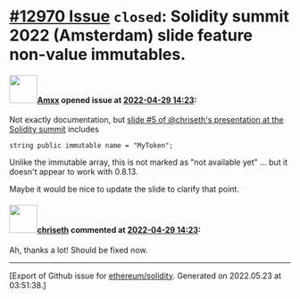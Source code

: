 # [\#12970 Issue](https://github.com/ethereum/solidity/issues/12970) `closed`: Solidity summit 2022 (Amsterdam) slide feature non-value immutables. 

#### <img src="https://avatars.githubusercontent.com/u/2432299?v=4" width="50">[Amxx](https://github.com/Amxx) opened issue at [2022-04-29 14:23](https://github.com/ethereum/solidity/issues/12970):

Not exactly documentation, but [slide #5 of @chriseth's presentation at the Solidity summit](https://chriseth.github.io/notes/talks/summit_2022/#/5) includes 

```
string public immutable name = "MyToken";
```

Unlike the immutable array, this is not marked as "not available yet" ... but it doesn't appear to work with 0.8.13.

Maybe it would be nice to update the slide to clarify that point.

#### <img src="https://avatars.githubusercontent.com/u/9073706?v=4" width="50">[chriseth](https://github.com/chriseth) commented at [2022-04-29 14:23](https://github.com/ethereum/solidity/issues/12970#issuecomment-1114661895):

Ah, thanks a lot! Should be fixed now.


-------------------------------------------------------------------------------



[Export of Github issue for [ethereum/solidity](https://github.com/ethereum/solidity). Generated on 2022.05.23 at 03:51:38.]
